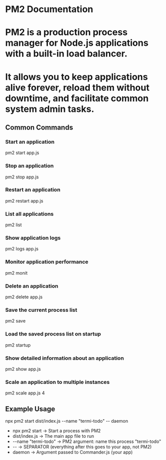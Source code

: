 # PM2 Documentation

# PM2 is a production process manager for Node.js applications with a built-in load balancer.

# It allows you to keep applications alive forever, reload them without downtime, and facilitate common system admin tasks.

## Common Commands

### Start an application

pm2 start app.js

### Stop an application

pm2 stop app.js

### Restart an application

pm2 restart app.js

### List all applications

pm2 list

### Show application logs

pm2 logs app.js

### Monitor application performance

pm2 monit

### Delete an application

pm2 delete app.js

### Save the current process list

pm2 save

### Load the saved process list on startup

pm2 startup

### Show detailed information about an application

pm2 show app.js

### Scale an application to multiple instances

pm2 scale app.js 4

## Example Usage
npx pm2 start dist/index.js --name "termi-todo" -- daemon
- npx pm2 start → Start a process with PM2
- dist/index.js → The main app file to run
- --name "termi-todo" → PM2 argument: name this process "termi-todo"
- -- → SEPARATOR (everything after this goes to your app, not PM2)
- daemon → Argument passed to Commander.js (your app)